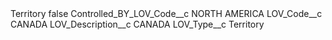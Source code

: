 <?xml version="1.0" encoding="UTF-8"?>
<CustomMetadata xmlns="http://soap.sforce.com/2006/04/metadata" xmlns:xsi="http://www.w3.org/2001/XMLSchema-instance" xmlns:xsd="http://www.w3.org/2001/XMLSchema">
    <label>Territory</label>
    <protected>false</protected>
    <values>
        <field>Controlled_BY_LOV_Code__c</field>
        <value xsi:type="xsd:string">NORTH AMERICA</value>
    </values>
    <values>
        <field>LOV_Code__c</field>
        <value xsi:type="xsd:string">CANADA</value>
    </values>
    <values>
        <field>LOV_Description__c</field>
        <value xsi:type="xsd:string">CANADA</value>
    </values>
    <values>
        <field>LOV_Type__c</field>
        <value xsi:type="xsd:string">Territory</value>
    </values>
</CustomMetadata>
